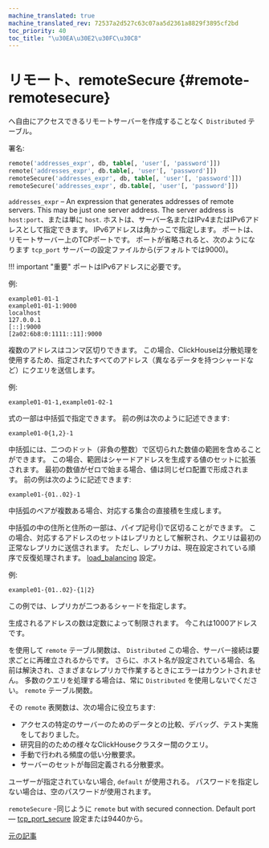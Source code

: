 ```yaml
---
machine_translated: true
machine_translated_rev: 72537a2d527c63c07aa5d2361a8829f3895cf2bd
toc_priority: 40
toc_title: "\u30EA\u30E2\u30FC\u30C8"
---
```


# リモート、remoteSecure {#remote-remotesecure}

へ自由にアクセスできるリモートサーバーを作成することなく `Distributed` テーブル。

署名:

``` sql
remote('addresses_expr', db, table[, 'user'[, 'password']])
remote('addresses_expr', db.table[, 'user'[, 'password']])
remoteSecure('addresses_expr', db, table[, 'user'[, 'password']])
remoteSecure('addresses_expr', db.table[, 'user'[, 'password']])
```

`addresses_expr` – An expression that generates addresses of remote servers. This may be just one server address. The server address is `host:port`、または単に `host`. ホストは、サーバー名またはIPv4またはIPv6アドレスとして指定できます。 IPv6アドレスは角かっこで指定します。 ポートは、リモートサーバー上のTCPポートです。 ポートが省略されると、次のようになります `tcp_port` サーバーの設定ファイルから(デフォルトでは9000)。

!!! important "重要"
    ポートはIPv6アドレスに必要です。

例:

``` text
example01-01-1
example01-01-1:9000
localhost
127.0.0.1
[::]:9000
[2a02:6b8:0:1111::11]:9000
```

複数のアドレスはコンマ区切りできます。 この場合、ClickHouseは分散処理を使用するため、指定されたすべてのアドレス（異なるデータを持つシャードなど）にクエリを送信します。

例:

``` text
example01-01-1,example01-02-1
```

式の一部は中括弧で指定できます。 前の例は次のように記述できます:

``` text
example01-0{1,2}-1
```

中括弧には、二つのドット（非負の整数）で区切られた数値の範囲を含めることができます。 この場合、範囲はシャードアドレスを生成する値のセットに拡張されます。 最初の数値がゼロで始まる場合、値は同じゼロ配置で形成されます。 前の例は次のように記述できます:

``` text
example01-{01..02}-1
```

中括弧のペアが複数ある場合、対応する集合の直接積を生成します。

中括弧の中の住所と住所の一部は、パイプ記号(\|)で区切ることができます。 この場合、対応するアドレスのセットはレプリカとして解釈され、クエリは最初の正常なレプリカに送信されます。 ただし、レプリカは、現在設定されている順序で反復処理されます。 [load_balancing](../../operations/settings/settings.md) 設定。

例:

``` text
example01-{01..02}-{1|2}
```

この例では、レプリカが二つあるシャードを指定します。

生成されるアドレスの数は定数によって制限されます。 今これは1000アドレスです。

を使用して `remote` テーブル関数は、 `Distributed` この場合、サーバー接続は要求ごとに再確立されるからです。 さらに、ホスト名が設定されている場合、名前は解決され、さまざまなレプリカで作業するときにエラーはカウントされません。 多数のクエリを処理する場合は、常に `Distributed` を使用しないでください。 `remote` テーブル関数。

その `remote` 表関数は、次の場合に役立ちます:

-   アクセスの特定のサーバーのためのデータとの比較、デバッグ、テスト実施をしておりました。
-   研究目的のための様々なClickHouseクラスター間のクエリ。
-   手動で行われる頻度の低い分散要求。
-   サーバーのセットが毎回定義される分散要求。

ユーザーが指定されていない場合, `default` が使用される。
パスワードを指定しない場合は、空のパスワードが使用されます。

`remoteSecure` -同じように `remote` but with secured connection. Default port — [tcp_port_secure](../../operations/server-configuration-parameters/settings.md#server_configuration_parameters-tcp_port_secure) 設定または9440から。

[元の記事](https://clickhouse.tech/docs/en/query_language/table_functions/remote/) <!--hide-->
